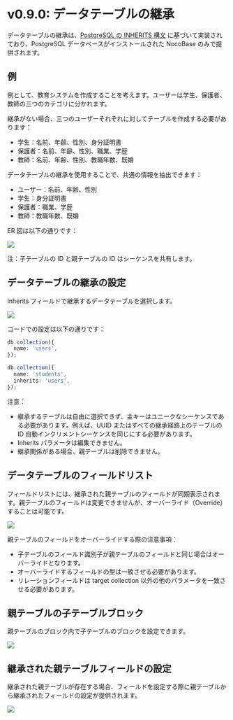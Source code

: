 # v0.9.0: データテーブルの継承

データテーブルの継承は、[PostgreSQL の INHERITS 構文](https://www.postgresql.org/docs/current/tutorial-inheritance.html) に基づいて実装されており、PostgreSQL データベースがインストールされた NocoBase のみで提供されます。

## 例

例として、教育システムを作成することを考えます。ユーザーは学生、保護者、教師の三つのカテゴリに分かれます。

継承がない場合、三つのユーザーそれぞれに対してテーブルを作成する必要があります：

- 学生：名前、年齢、性別、身分証明書
- 保護者：名前、年齢、性別、職業、学歴
- 教師：名前、年齢、性別、教職年数、既婚

データテーブルの継承を使用することで、共通の情報を抽出できます：

- ユーザー：名前、年齢、性別
- 学生：身分証明書
- 保護者：職業、学歴
- 教師：教職年数、既婚

ER 図は以下の通りです：

<img src="./inherits/er.svg" style="max-width: 700px;" />

注：子テーブルの ID と親テーブルの ID はシーケンスを共有します。

## データテーブルの継承の設定

Inherits フィールドで継承するデータテーブルを選択します。

<img src="./inherits/inherit.jpg" />

コードでの設定は以下の通りです：

```ts
db.collection({
  name: 'users',
});

db.collection({
  name: 'students',
  inherits: 'users',
});
```

注意：

- 継承するテーブルは自由に選択できず、主キーはユニークなシーケンスである必要があります。例えば、UUID またはすべての継承経路上のテーブルの ID 自動インクリメントシーケンスを同じにする必要があります。
- Inherits パラメータは編集できません。
- 継承関係がある場合、親テーブルは削除できません。

## データテーブルのフィールドリスト

フィールドリストには、継承された親テーブルのフィールドが同期表示されます。親テーブルのフィールドは変更できませんが、オーバーライド（Override）することは可能です。

<img src="./inherits/inherit-fields.jpg" />

親テーブルのフィールドをオーバーライドする際の注意事項：

- 子テーブルのフィールド識別子が親テーブルのフィールドと同じ場合はオーバーライドとなります。
- オーバーライドするフィールドの型は一致させる必要があります。
- リレーションフィールドは target collection 以外の他のパラメータを一致させる必要があります。

## 親テーブルの子テーブルブロック

親テーブルのブロック内で子テーブルのブロックを設定できます。

<img src="./inherits/inherited-blocks.jpg" />

## 継承された親テーブルフィールドの設定

継承された親テーブルが存在する場合、フィールドを設定する際に親テーブルから継承されたフィールドの設定が提供されます。

<img src="./inherits/configure-fields.jpg" />

